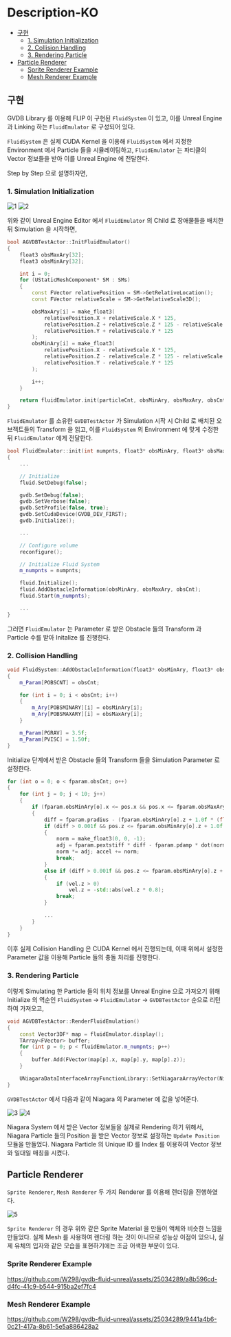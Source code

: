 # Description-KO

- [구현](#구현)
  - [1. Simulation Initialization](#1-simulation-initialization)
  - [2. Collision Handling](#2-collision-handling)
  - [3. Rendering Particle](#3-rendering-particle)
- [Particle Renderer](#particle-renderer)
  - [Sprite Renderer Example](#sprite-renderer-example)
  - [Mesh Renderer Example](#mesh-renderer-example)

## 구현

GVDB Library 를 이용해 FLIP 이 구현된 `FluidSystem` 이 있고, 이를 Unreal Engine 과 Linking 하는 `FluidEmulator` 로 구성되어 있다.

`FluidSystem` 은 실제 CUDA Kernel 을 이용해 `FluidSystem` 에서 지정한 Environment 에서 Particle 들을 시뮬레이팅하고, `FluidEmulator` 는 파티클의 Vector 정보들을 받아 이를 Unreal Engine 에 전달한다.

Step by Step 으로 설명하자면,

### 1. Simulation Initialization

![1](https://github.com/W298/gvdb-fluid-unreal/assets/25034289/0e181dc9-49fc-420a-946e-bc02748a525d)
![2](https://github.com/W298/gvdb-fluid-unreal/assets/25034289/6f8dac3c-8ac6-4aee-a13a-34296df51636)

위와 같이 Unreal Engine Editor 에서 `FluidEmulator` 의 Child 로 장애물들을 배치한 뒤 Simulation 을 시작하면,

```cpp
bool AGVDBTestActor::InitFluidEmulator()
{
	float3 obsMaxAry[32];
	float3 obsMinAry[32];

	int i = 0;
	for (UStaticMeshComponent* SM : SMs)
	{
		const FVector relativePosition = SM->GetRelativeLocation();
		const FVector relativeScale = SM->GetRelativeScale3D();

		obsMaxAry[i] = make_float3(
			relativePosition.X + relativeScale.X * 125,
			relativePosition.Z + relativeScale.Z * 125 - relativeScale.Z * 125 * 2.35f,
			relativePosition.Y + relativeScale.Y * 125
		);
		obsMinAry[i] = make_float3(
			relativePosition.X - relativeScale.X * 125,
			relativePosition.Z - relativeScale.Z * 125 - relativeScale.Z * 125 * 2.35f,
			relativePosition.Y - relativeScale.Y * 125
		);

		i++;
	}

	return fluidEmulator.init(particleCnt, obsMinAry, obsMaxAry, obsCnt);
}
```

`FluidEmulator` 를 소유한 `GVDBTestActor` 가 Simulation 시작 시 Child 로 배치된 오브젝트들의 Transform 을 읽고, 이를 `FluidSystem` 의 Environment 에 맞게 수정한 뒤 `FluidEmulator` 에게 전달한다.

```cpp
bool FluidEmulator::init(int numpnts, float3* obsMinAry, float3* obsMaxAry, int obsCnt)
{
	...

	// Initialize
	fluid.SetDebug(false);

	gvdb.SetDebug(false);
	gvdb.SetVerbose(false);
	gvdb.SetProfile(false, true);
	gvdb.SetCudaDevice(GVDB_DEV_FIRST);
	gvdb.Initialize();

	...

	// Configure volume
	reconfigure();

	// Initialize Fluid System
	m_numpnts = numpnts;

	fluid.Initialize();
	fluid.AddObstacleInformation(obsMinAry, obsMaxAry, obsCnt);
	fluid.Start(m_numpnts);

	...
}
```

그러면 `FluidEmulator` 는 Parameter 로 받은 Obstacle 들의 Transform 과 Particle 수를 받아 Initalize 를 진행한다.

### 2. Collision Handling

```cpp
void FluidSystem::AddObstacleInformation(float3* obsMinAry, float3* obsMaxAry, int obsCnt)
{
	m_Param[POBSCNT] = obsCnt;

	for (int i = 0; i < obsCnt; i++)
	{
		m_Ary[POBSMINARY][i] = obsMinAry[i];
		m_Ary[POBSMAXARY][i] = obsMaxAry[i];
	}

	m_Param[PGRAV] = 3.5f;
	m_Param[PVISC] = 1.50f;
}
```

Initialize 단계에서 받은 Obstacle 들의 Transform 들을 Simulation Parameter 로 설정한다.

```cpp
for (int o = 0; o < fparam.obsCnt; o++)
{
	for (int j = 0; j < 10; j++)
	{
		if (fparam.obsMinAry[o].x <= pos.x && pos.x <= fparam.obsMaxAry[o].x && fparam.obsMinAry[o].y <= pos.y&& pos.y <= fparam.obsMaxAry[o].y && (fparam.obsMaxAry[o].z - 1.0f * (float)j <= pos.z || pos.z <= fparam.obsMinAry[o].z + 1.0f * (float)j))
		{
			diff = fparam.pradius - (fparam.obsMinAry[o].z + 1.0f * (float)j - pos.z) * ss;
			if (diff > 0.001f && pos.z <= fparam.obsMinAry[o].z + 1.0f * (float)j && j == 0)
			{
				norm = make_float3(0, 0, -1);
				adj = fparam.pextstiff * diff - fparam.pdamp * dot(norm, veval);
				norm *= adj; accel += norm;
				break;
			}
			else if (diff > 0.001f && pos.z <= fparam.obsMinAry[o].z + 1.0f * (float)j && j != 0)
			{
				if (vel.z > 0)
					vel.z = -std::abs(vel.z * 0.8);
				break;
			}

			...
		}
	}
}
```

이후 실제 Collision Handling 은 CUDA Kernel 에서 진행되는데, 이때 위에서 설정한 Parameter 값을 이용해 Particle 들의 충돌 처리를 진행한다.

### 3. Rendering Particle

이렇게 Simulating 한 Particle 들의 위치 정보를 Unreal Engine 으로 가져오기 위해 Initialize 의 역순인 `FluidSystem` -> `FluidEmulator` -> `GVDBTestActor` 순으로 리턴하여 가져오고,

```cpp
void AGVDBTestActor::RenderFluidEmulation()
{
	const Vector3DF* map = fluidEmulator.display();
	TArray<FVector> buffer;
	for (int p = 0; p < fluidEmulator.m_numpnts; p++)
	{
		buffer.Add(FVector(map[p].x, map[p].y, map[p].z));
	}

	UNiagaraDataInterfaceArrayFunctionLibrary::SetNiagaraArrayVector(NiagaraComponent, "InputPositionArray", buffer);
}
```

`GVDBTestActor` 에서 다음과 같이 Niagara 의 Parameter 에 값을 넣어준다.

![3](https://github.com/W298/gvdb-fluid-unreal/assets/25034289/7af48c3f-4cf6-4ee1-9b51-cc625c814f30)
![4](https://github.com/W298/gvdb-fluid-unreal/assets/25034289/c3a18787-3912-4cca-9731-6d0e4f892ac5)

Niagara System 에서 받은 Vector 정보들을 실제로 Rendering 하기 위해서, Niagara Particle 들의 Position 을 받은 Vector 정보로 설정하는 `Update Position` 모듈을 만들었다. Niagara Particle 의 Unique ID 를 Index 를 이용하여 Vector 정보와 일대일 매칭을 시켰다.

## Particle Renderer

`Sprite Renderer`, `Mesh Renderer` 두 가지 Renderer 를 이용해 렌더링을 진행하였다.

![5](https://github.com/W298/gvdb-fluid-unreal/assets/25034289/8f300599-289c-4b5a-961e-27b75135ab1e)

`Sprite Renderer` 의 경우 위와 같은 Sprite Material 을 만들어 액체와 비슷한 느낌을 만들었다. 실제 Mesh 를 사용하여 렌더링 하는 것이 아니므로 성능상 이점이 있으나, 실제 유체의 입자와 같은 모습을 표현하기에는 조금 어색한 부분이 있다.  

### Sprite Renderer Example

https://github.com/W298/gvdb-fluid-unreal/assets/25034289/a8b596cd-d4fc-41c9-b544-915ba2ef7fc4

### Mesh Renderer Example

https://github.com/W298/gvdb-fluid-unreal/assets/25034289/9441a4b6-0c21-417a-8b61-5e5a886428a2
